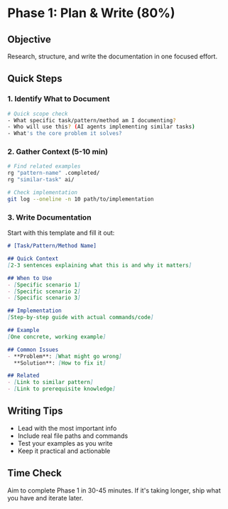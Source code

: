 # Phase 1: Plan & Write (80%)

## Objective
Research, structure, and write the documentation in one focused effort.

## Quick Steps

### 1. Identify What to Document
```bash
# Quick scope check
- What specific task/pattern/method am I documenting?
- Who will use this? (AI agents implementing similar tasks)
- What's the core problem it solves?
```

### 2. Gather Context (5-10 min)
```bash
# Find related examples
rg "pattern-name" .completed/
rg "similar-task" ai/

# Check implementation
git log --oneline -n 10 path/to/implementation
```

### 3. Write Documentation
Start with this template and fill it out:

```markdown
# [Task/Pattern/Method Name]

## Quick Context
[2-3 sentences explaining what this is and why it matters]

## When to Use
- [Specific scenario 1]
- [Specific scenario 2]
- [Specific scenario 3]

## Implementation
[Step-by-step guide with actual commands/code]

## Example
[One concrete, working example]

## Common Issues
- **Problem**: [What might go wrong]
  **Solution**: [How to fix it]

## Related
- [Link to similar pattern]
- [Link to prerequisite knowledge]
```

## Writing Tips
- Lead with the most important info
- Include real file paths and commands
- Test your examples as you write
- Keep it practical and actionable

## Time Check
Aim to complete Phase 1 in 30-45 minutes. If it's taking longer, ship what you have and iterate later.